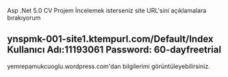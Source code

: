 Asp .Net 5.0 CV Projem
İncelemek isterseniz site URL'sini açıklamalara bırakıyorum

ynspmk-001-site1.ktempurl.com/Default/Index
Kullanıcı Adı:11193061
Password: 60-dayfreetrial 
--------------------------------------------- 
yemrepamukcuoglu.wordpress.com'dan bilgilerimi görüntüleyebilirsiniz.

